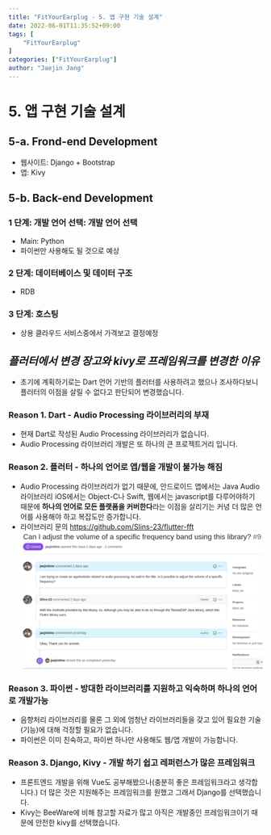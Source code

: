 ```yaml
---
title: "FitYourEarplug - 5. 앱 구현 기술 설계"
date: 2022-06-01T11:35:52+09:00
tags: [
	"FitYourEarplug"
]
categories: ["FitYourEarplug"]
author: "Jaejin Jang"
---
```


# 5. 앱 구현 기술 설계
## 5-a. Frond-end Development
 - 웹사이트: Django + Bootstrap
 - 앱: Kivy
## 5-b. Back-end Development
### 1 단계: 개발 언어 선택: 개발 언어 선택
  - Main: Python
  - 파이썬만 사용해도 될 것으로 예상
### 2 단계: 데이터베이스 및 데이터 구조
  - RDB 
### 3 단계: 호스팅
  - 상용 클라우드 서비스중에서 가격보고 결정예정
## _플러터에서 변경 장고와 kivy로 프레임워크를 변경한 이유_
- 초기에 계획하기로는 Dart 언어 기반의 플러터를 사용하려고 했으나 조사하다보니 플러터의 이점을 살릴 수 없다고 판단되어 변경했습니다.
### Reason 1. Dart - Audio Processing 라이브러리의 부재
- 현재 Dart로 작성된 Audio Processing 라이브러리가 없습니다.
- Audio Processing 라이브러리 개발은 또 하나의 큰 프로젝트거리 입니다.
### Reason 2. 플러터 - 하나의 언어로 앱/웹을 개발이 불가능 해짐
- Audio Processing 라이브러리가 없기 때문에, 안드로이드 앱에서는 Java Audio 라이브러리 iOS에서는 Object-C나 Swift, 웹에서는 javascript를 다루어야하기 때문에 **하나의 언어로 모든 플랫폼을 커버한다**라는 이점을 살리기는 커녕 더 많은 언어를 사용해야 하고 복잡도만 증가합니다.
- 라이브러리 문의 https://github.com/Slins-23/flutter-fft
![related issue](/20220601_1.png "related issue")
### Reason 3. 파이썬 - 방대한 라이브러리를 지원하고 익숙하며 하나의 언어로 개발가능
- 음향처리 라이브러리를 물론 그 외에 엄청난 라이브러리들을 갖고 있어 필요한 기술(기능)에 대해 걱정할 필요가 없습니다.
- 파이썬은 이미 친숙하고, 파이썬 하나만 사용해도 웹/앱 개발이 가능합니다.
### Reason 3. Django, Kivy - 개발 하기 쉽고 레퍼런스가 많은 프레임워크
- 프론트엔드 개발을 위해 Vue도 공부해봤으나(충분히 좋은 프레임워크라고 생각합니다.) 더 많은 것은 지원해주는 프레임워크를 원했고 그래서 Django를 선택했습니다.
- Kivy는 BeeWare에 비해 참고할 자료가 많고 아직은 개발중인 프레임워크이기 때문에 안전한 kivy를 선택했습니다.